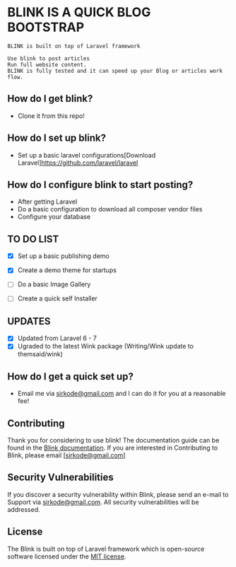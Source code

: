 # BLINK IS A QUICK BLOG BOOTSTRAP

    BLINK is built on top of Laravel framework
    
    Use blink to post articles
    Run full website content. 
    BLINK is fully tested and it can speed up your Blog or articles work flow.

## How do I get blink?
-  Clone it from this repo!

## How do I set up blink?
-  Set up a basic laravel configurations[Download Laravel]https://github.com/laravel/laravel

## How do I configure blink to start posting?
-  After getting Laravel
-  Do a basic configuration to download all composer vendor files
-  Configure your database

## TO DO LIST
- [X] Set up a basic publishing demo
- [X] Create a demo theme for startups
- [ ] Do a basic Image Gallery
- [ ] Create a quick self Installer


## UPDATES
- [X] Updated from Laravel 6 - 7
- [X] Ugraded to the latest Wink package (Writing/Wink update to themsaid/wink)

## How do I get a quick set up?
-  Email me via [sirkode@gmail.com](mailto:sirkode@gmail.com) and I can do it for you at a reasonable fee!

## Contributing

Thank you for considering to use blink! The documentation guide can be found in the 
[Blink documentation](#).
If you are interested in Contributing to Blink, please email [sirkode@gmail.com]

## Security Vulnerabilities

If you discover a security vulnerability within Blink, please send an e-mail to Support via [sirkode@gmail.com](mailto:sirkode@gmail.com). All security vulnerabilities will be addressed.

## License

The Blink is built on top of Laravel framework which is open-source software licensed under the [MIT license](https://opensource.org/licenses/MIT).
